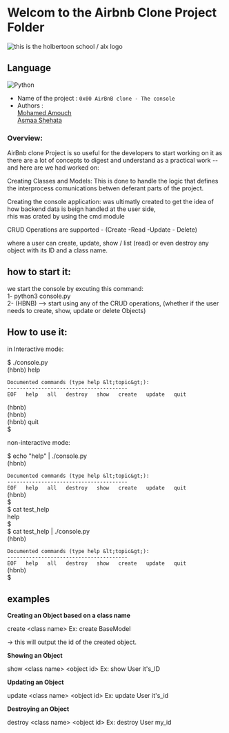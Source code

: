 # Welcom to the Airbnb Clone Project Folder
<img src="https://user-images.githubusercontent.com/69850751/175876062-f252cc1b-bd44-46b3-9ddb-a7692b2eede4.png" alt="this is the holbertoon school / alx logo" />



## Language
![Python](https://img.shields.io/badge/python-3670A0?style=for-the-badge&logo=python&logoColor=ffdd54)

- Name of the project : ``0x00 AirBnB clone - The console``
- Authors : <br>
[Mohamed Amouch](https://github.com/amch-med23) <br>
[Asmaa Shehata](https://github.com/AsmaaShehataa)


### Overview:
AirBnb clone Project is so useful for the developers to start working on it as there are a lot of concepts to digest and understand as a practical work -- and here are we had worked on: 

Creating Classes and Models:
This is done to handle the logic that defines the interprocess comunications betwen deferant parts of the project.

Creating the console application: 
was ultimatly created to get the idea of how backend data is beign handled at the user side,<br> rhis was crated by using the cmd module <br>

CRUD Operations are supported - (Create -Read -Update - Delete)<br>

where a user can create, update, show / list (read) or even destroy any object with its ID and a class name.<br>

how to start it:
-------------------

we start the console by excuting this command:<br>
1- python3 console.py <br>
2- (HBNB) --&gt; start using any of the CRUD operations, (whether if the user needs to create, show, update or delete Objects) <br>

How to use it: 
--------------------

in Interactive mode: <br>

$ ./console.py <br>
(hbnb) help <br>

 ``Documented commands (type help &lt;topic&gt;):`` <br>
 ``---------------------------------------`` <br>
 ``EOF   help   all   destroy   show   create   update   quit`` <br>

(hbnb) <br>
(hbnb) <br>
(hbnb) quit <br>
$ <br>


non-interactive mode:<br>

$ echo "help" | ./console.py <br>
(hbnb) <br>

 ``Documented commands (type help &lt;topic&gt;):`` <br>
 ``---------------------------------------`` <br>
 ``EOF   help   all   destroy   show   create   update   quit`` <br>
(hbnb) <br>
$ <br>
$ cat test_help <br>
help <br>
$ <br>
$ cat test_help | ./console.py <br>
(hbnb) <br>

 ``Documented commands (type help &lt;topic&gt;):`` <br>
 ``--------------------------------------- ``<br>
 ``EOF   help   all   destroy   show   create   update   quit ``<br>
(hbnb) <br>
$ <br>


examples
---------

**Creating an Object based on a class name** <br>

create &lt;class name&gt; Ex: create BaseModel <br>

-> this will output the id of the created object.<br>
 
**Showing an Object** <br> 

show &lt;class name&gt; &lt;object id&gt; Ex: show User it's_ID

**Updating an Object** <br>

update &lt;class name&gt; &lt;object id&gt; Ex: update User it's_id

**Destroying an Object** <br>

destroy &lt;class name&gt; &lt;object id&gt; Ex: destroy User my_id
